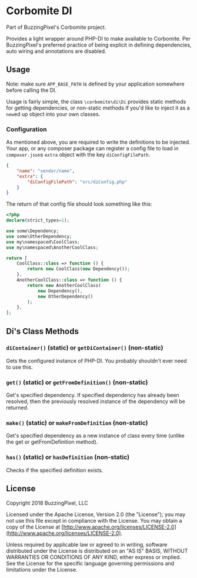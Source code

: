 # Corbomite DI

Part of BuzzingPixel's Corbomite project.

Provides a light wrapper around PHP-DI to make available to Corbomite. Per BuzzingPixel's preferred practice of being explicit in defining dependencies, auto wiring and annotations are disabled.

## Usage

Note: make sure `APP_BASE_PATH` is defined by your application somewhere before calling the DI.

Usage is fairly simple, the class `\corbomite\di\Di` provides static methods for getting dependencies, or non-static methods if you'd like to inject it as a `new`ed up object into your own classes.

### Configuration

As mentioned above, you are required to write the definitions to be injected. Your app, or any composer package can register a config file to load in `composer.json`s `extra` object with the key `diConfigFilePath`.

```json
{
    "name": "vendor/name",
    "extra": {
        "diConfigFilePath": "src/diConfig.php"
    }
}
```

The return of that config file should look something like this:

```php
<?php
declare(strict_types=1);

use some\Dependency;
use some\OtherDependency;
use my\namespaced\CoolClass;
use my\namespaced\AnotherCoolClass;

return [
    CoolClass::class => function () {
        return new CoolClass(new Dependency());
    },
    AnotherCoolClass::class => function () {
        return new AnotherCoolClass(
            new Dependency(),
            new OtherDependency()
        );
    },
];
```

## Di's Class Methods

### `diContainer()` (static) or `getDiContainer()` (non-static)

Gets the configured instance of PHP-DI. You probably shouldn't ever need to use this.

### `get()` (static) or `getFromDefinition()` (non-static)

Get's specified dependency. If specified dependency has already been resolved, then the previously resolved instance of the dependency will be returned.

### `make()` (static) or `makeFromDefinition` (non-static)

Get's specified dependency as a new instance of class every time (unlike the get or getFromDefinition method).

### `has()` (static) or `hasDefinition` (non-static)

Checks if the specified definition exists.

## License

Copyright 2018 BuzzingPixel, LLC

Licensed under the Apache License, Version 2.0 (the "License");
you may not use this file except in compliance with the License.
You may obtain a copy of the License at [http://www.apache.org/licenses/LICENSE-2.0](http://www.apache.org/licenses/LICENSE-2.0).

Unless required by applicable law or agreed to in writing, software
distributed under the License is distributed on an "AS IS" BASIS,
WITHOUT WARRANTIES OR CONDITIONS OF ANY KIND, either express or implied.
See the License for the specific language governing permissions and
limitations under the License.
